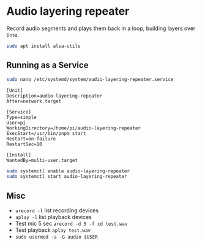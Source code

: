 # Audio layering repeater

Record audio segments and plays them back in a loop, building layers over time.

```bash
sudo apt install alsa-utils
```

## Running as a Service

```bash
sudo nano /etc/systemd/system/audio-layering-repeater.service
```

```
[Unit]
Description=audio-layering-repeater
After=network.target

[Service]
Type=simple
User=pi
WorkingDirectory=/home/pi/audio-layering-repeater
ExecStart=/usr/bin/pnpm start
Restart=on-failure
RestartSec=10

[Install]
WantedBy=multi-user.target
```

```bash
sudo systemctl enable audio-layering-repeater
sudo systemctl start audio-layering-repeater
```

## Misc

* `arecord -l` list recording devices
* `aplay -l` list playback devices
* Test mic 5 sec `arecord -d 5 -f cd test.wav`
* Test playback `aplay test.wav`
* `sudo usermod -a -G audio $USER`

